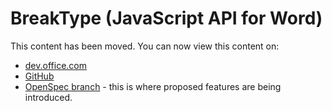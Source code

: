 # BreakType (JavaScript API for Word)

This content has been moved. You can now view this content on:
* [dev.office.com](http://dev.office.com/reference/add-ins/word/breaktype?product=word)
* [GitHub](../../reference/word/breaktype.md)
* [OpenSpec branch](https://github.com/OfficeDev/office-js-docs/blob/WordJs_1.3_Openspec/word/word-add-ins-javascript-reference/breaktype.md) - this is where proposed features are being introduced.